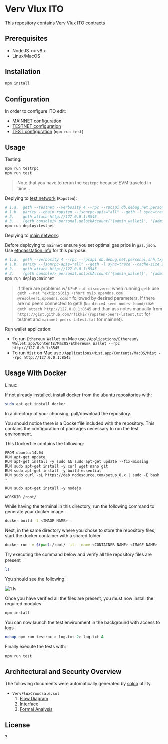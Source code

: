 # Verv Vlux ITO

This repository contains Verv Vlux ITO contracts

## Prerequisites

- NodeJS >= v8.x
- Linux/MacOS

## Installation

```bash
npm install
```

## Configuration

In order to configure ITO edit:

- [MAINNET configuration](mainnet.config.json)
- [TESTNET configuration](testnet.config.json)
- [TEST configuration](test.config.json) (`npm run test`)

## Usage

Testing:

```bash
npm run testrpc
npm run test
```

> Note that you have to rerun the `testrpc` because EVM traveled in time...

Deplying to [test network](https://ropsten.etherscan.io) (`Ropsten`):

```bash
# 1.a.  geth --testnet --verbosity 4 --rpc --rpcapi db,debug,net,personal,shh,txpool,admin,eth,miner,web3 --cache 1024 --vmdebug
# 1.b.  parity --chain ropsten --jsonrpc-apis="all" --geth -l sync=trace --cache-size 2048
# 2.    geth attach http://127.0.0.1:8545
# 3.    (geth console)> personal.unlockAccount('{admin_wallet}', '{admin_password}', 86400)
npm run deploy:testnet
```

Deplying to [main network](https://etherscan.io):

Before deploying to `mainnet` ensure you set optimal gas price in `gas.json`. Use [ethgasstation.info](https://ethgasstation.info) for this purpose.

```bash
# 1.a.  geth --verbosity 4 --rpc --rpcapi db,debug,net,personal,shh,txpool,admin,eth,miner,web3 --cache 1024 --vmdebug
# 1.b.  parity --jsonrpc-apis="all" --geth -l sync=trace --cache-size 2048
# 2.    geth attach http://127.0.0.1:8545
# 3.    (geth console)> personal.unlockAccount('{admin_wallet}', '{admin_password}', 86400)
npm run deploy:mainnet
```

> If there are problems w/ `UPnP not discovered` when running `geth` use `geth --nat "extip:$(dig +short myip.opendns.com @resolver1.opendns.com)"` followed by desired parameters.
> If there are no peers connected to geth (`No discv4 seed nodes found`) use `geth attach http://127.0.0.1:8545` and than ass notes manually from `https://gist.github.com/rfikki/` (`ropsten-peers-latest.txt` for testnet and `mainnet-peers-latest.txt` for mainnet).

Run wallet application:

- To run `Ethereum Wallet` on Mac use `/Applications/Ethereum\ Wallet.app/Contents/MacOS/Ethereum\ Wallet --rpc http://127.0.0.1:8545`
- To run `Mist` on Mac use `/Applications/Mist.app/Contents/MacOS/Mist --rpc http://127.0.0.1:8545`

## Usage With Docker

Linux:

If not already installed, install docker from the ubuntu repositories with:

```bash
sudo apt-get install docker
```
In a directory of your choosing, pull/download the repository.

You should notice there is a Dockerfile included with the repository.
This contains the configuration of packages necessary to run the test environment.

This Dockerfile contains the following:

```
FROM ubuntu:14.04
RUN apt-get update
RUN apt-get install -y sudo && sudo apt-get update --fix-missing
RUN sudo apt-get install -y curl wget nano git
RUN sudo apt-get install -y build-essential
RUN sudo curl -sL https://deb.nodesource.com/setup_8.x | sudo -E bash -

RUN sudo apt-get install -y nodejs

WORKDIR /root/
```

While having the terminal in this directory, run the following command to generate your docker image.

```bash
docker build -t <IMAGE NAME> .
```

Next, in the same directory where you chose to store the repository files, start the docker container with a shared folder.

```bash
docker run -v $(pwd):/root/ -it --name <CONTAINER NAME> <IMAGE NAME>
```

Try executing the command below and verify all the repository files are present
```bash
ls
```
You should see the following:

![1 ls](https://user-images.githubusercontent.com/41786403/43727142-0f82c00e-9999-11e8-997f-70354ec566ea.png)

Once you have verified all the files are present, you must now install the required modules

```bash
npm install
```

You can now launch the test environment in the background with access to logs

```bash
nohup npm run testrpc > log.txt 2> log.txt &
```

Finally execute the tests with:

```bash
npm run test
```

## Architectural and Security Overview

The following documents were automatically generated by [solco](https://www.npmjs.com/package/solco) utility.

- `VervFluxCrowdsale.sol`
  1. [Flow Diagram](docs/flow-VervFluxCrowdsale.svg)
  2. [Interface](docs/interface-VervFluxCrowdsale.txt)
  3. [Formal Analysis](docs/analysis-VervFluxCrowdsale.txt)

## License

?
